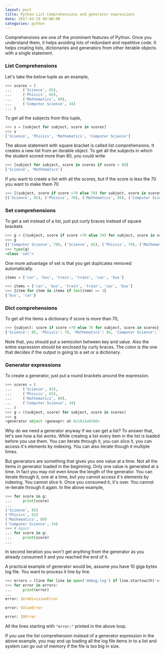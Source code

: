 ```yaml
---
layout: post
title: Python List Comprehensions and generator expressions
date: 2017-03-19 09:00:00
categories: python
---
```



Comprehensions are one of the prominent features of Python. Once you understand them, it helps avoiding lots of 
redundant and repetitive code. It helps creating lists, dictionaries and generators from other iterable objects 
with a single statement.

### List Comprehensions 

Let's take the below tuple as an example,


```python
>>> scores = (
...     ('Science', 85),
...     ('Phisics', 65),
...     ('Mathematics', 89),
...     ('Computer Science', 34)
... )
```

To get all the subjects from this tuple,


```python
>>> s = [subject for subject, score in scores]
>>> s
['Science', 'Phisics', 'Mathematics', 'Computer Science']
```

The above statement with square bracket is called list comprehensions. It creates a new list from an iterable object. 
To get all the subjects in which the student scored more than 80, you could write


```python
>>> [subject for subject, score in scores if score > 80]
['Science', 'Mathematics']
```

If you want to create a list with all the scores, but if the score is less the 70 you want to make them 70


```python
>>> [(subject, score if score >70 else 70) for subject, score in scores]
[('Science', 85), ('Phisics', 70), ('Mathematics', 89), ('Computer Science', 70)]
```

### Set comprehensions

To get a set instead of a list, just put curly braces instead of square brackets


```python
>>> g = {(subject, score if score >70 else 70) for subject, score in scores}
>>> g
{('Computer Science', 70), ('Science', 85), ('Phisics', 70), ('Mathematics', 89)}
>>> type(g)
<class 'set'>
```

One more advantage of set is that you get duplicates removed automatically.

```python
items = ['car', 'bus', 'train', 'train', 'car', 'bus']
```


```python
>>> items = ['car', 'bus', 'train', 'train', 'car', 'bus']
>>> {item for item in items if len(item) == 3}
{'bus', 'car'}
```

### Dict comprehensions 

To get all the items a dictionary if score is more than 70,

```python
>>> {subject: score if score >70 else 70 for subject, score in scores}
{'Science': 85, 'Phisics': 70, 'Mathematics': 89, 'Computer Science': 70}
```

Note that, you should put a semicolon between key and value. Also the entire expression should be enclosed by curly braces. 
The colon is the one that decides if the output is going to a set or a dictionary.

### Generator expressions 

To create a generator, just put a round brackets around the expression.

```python
>>> scores = (
...     ('Science', 85),
...     ('Phisics', 65),
...     ('Mathematics', 89),
...     ('Computer Science', 34)
... )
>>> g = ((subject, score) for subject, score in scores)
>>> g
<generator object <genexpr> at 0x1014a8360>
```

Why do we need a generator anyway if we can get a list? To answer that, let's see how a list works. While creating 
a list every item in the list is loaded before you use them. You can iterate through it, you can slice it, 
you can access it's elements by indexing. You can also iterate though it multiple times. 

But generators are something that gives you one value at a time. Not all the items in generator loaded in the beginning. 
Only one value is generated at a time. In fact you may not even know the length of the generator. You can iterate through it, 
one at a time, but you cannot access it's elements by indexing. You cannot slice it. Once you consumed it, it's over. 
You cannot re-iterate through it again. In the above example,


```python
>>> for score in g:
...     print(score)
... 
('Science', 85)
('Phisics', 65)
('Mathematics', 89)
('Computer Science', 34)
>>> # Again
... for score in g:
...     print(score)
... 
```

In second iteration you won't get anything from the generator as you already consumed it and you reached the end of it. 

A practical example of generator would be, assume you have 10 giga bytes log file. You want to process it line by line.

```python
>>> errors = (line for line in open('debug.log') if line.startswith('error:'))
>>> for error in errors:
...     print(error)
... 
error: ZeroDivisionError

error: ValueError

error: IOError
```   

All the lines starting with `"error:"` printed in the above loop.

If you use the list comprehension instead of a generator expression in the above example, you may end up loading 
all the log file items in to a list and system can go out of memory if the file is too big in size.

